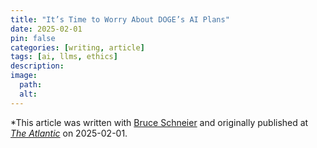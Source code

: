 ```yaml
---
title: "It’s Time to Worry About DOGE’s AI Plans"
date: 2025-02-01
pin: false
categories: [writing, article]
tags: [ai, llms, ethics]
description:
image:
  path:
  alt:
---
```


*This article was written with [Bruce Schneier](https://www.schneier.com) and originally published at *[The Atlantic](https://www.theatlantic.com/technology/archive/2025/02/doge-ai-plans/681635/)* on 2025-02-01.

